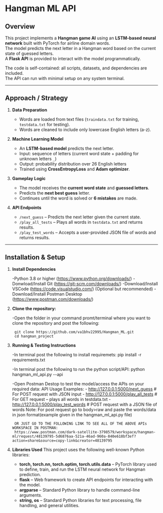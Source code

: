 # Hangman ML API

## Overview

This project implements a **Hangman game AI** using an **LSTM-based neural network** built with PyTorch for airline domain words.  
The model predicts the next letter in a Hangman word based on the current state of guessed letters.  
A **Flask API** is provided to interact with the model programmatically.  

The code is self-contained: all scripts, datasets, and dependencies are included.  
The API can run with minimal setup on any system terminal.

---

## Approach / Strategy

1. **Data Preparation**
   - Words are loaded from text files (`traindata.txt` for training, `testdata.txt` for testing).  
   - Words are cleaned to include only lowercase English letters (a-z).  

2. **Machine Learning Model**
   - An **LSTM-based model** predicts the next letter.
   - Input: sequence of letters (current word state + padding for unknown letters `_`)  
   - Output: probability distribution over 26 English letters  
   - Trained using **CrossEntropyLoss** and **Adam optimizer**.

3. **Gameplay Logic**
   - The model receives the **current word state** and **guessed letters**.  
   - Predicts the **next best guess** letter.  
   - Continues until the word is solved or **6 mistakes** are made.

4. **API Endpoints**
   - `/next_guess` – Predicts the next letter given the current state.
   - `/play_all_tests` – Plays all words in `testdata.txt` and returns results.
   - `/play_test_words` – Accepts a user-provided JSON file of words and returns results.

---

## Installation & Setup

1. **Install Dependencies**

    -Python 3.8 or higher (https://www.python.org/downloads/)
    -Donwload/Install Git (https://git-scm.com/downloads/)
    -Download/Install VSCode (https://code.visualstudio.com/) (Optional but recommended)
    -Download/Install Postman Desktop (https://www.postman.com/downloads/)

2. **Clone the repository:**

    -Open the folder in your command promt/terminal where you want to clone the repository and post the following:

        git clone https://github.com/va1bhv22995/Hangman_ML.git
        cd hangman_project
        
3. **Running & Testing Instructions**

    -In terminal post the following to install requiremets:
        pip install -r requirements.txt

    -In terminal post the following to run the python script/API:
        python hangman_ml_api.py --api

    -Open Postman Destop to test the model/access the APIs on your required data:
        API Usage Examples:
            - http://127.0.0.1:5000/next_guess         # For POST request with JSON input
            - http://127.0.0.1:5000/play_all_tests     # For GET request – plays all words in testdata.txt
            - http://127.0.0.1:5000/play_test_words    # POST request with a JSON file of words
        Note: For post request go to body>raw and paste the words/data in json format(example given in the hangman_ml_api.py file)
        
        OR JUST GO TO THE FOLLOWING LINK TO SEE ALL OF THE ABOVE APIs WORKSPACE IN POSTMAN:
        https://www.postman.com/dark-satellite-3798579/workspace/hangman-ml/request/48139795-5d6876aa-521a-46ad-960a-840e618bf3ef?action=share&source=copy-link&creator=48139795

5. **Libraries Used**
    This project uses the following well-known Python libraries:

    - **torch, torch.nn, torch.optim, torch.utils.data** – PyTorch library used to define, train, and run the LSTM neural network for Hangman prediction.
    - **flask** – Web framework to create API endpoints for interacting with the model.
    - **argparse** – Standard Python library to handle command-line arguments.
    - **string, os** – Standard Python libraries for text processing, file handling, and general utilities.
